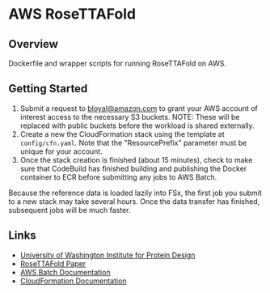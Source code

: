 # AWS RoseTTAFold
## Overview
Dockerfile and wrapper scripts for running RoseTTAFold on AWS. 

## Getting Started
1. Submit a request to bloyal@amazon.com to grant your AWS account of interest access to the necessary S3 buckets. NOTE: These will be replaced with public buckets before the workload is shared externally.
2. Create a new the CloudFormation stack using the template at `config/cfn.yaml`. Note that the "ResourcePrefix" parameter must be unique for your account.
3. Once the stack creation is finished (about 15 minutes), check to make sure that CodeBuild has finished building and publishing the Docker container to ECR before submitting any jobs to AWS Batch.

Because the reference data is loaded lazily into FSx, the first job you submit to a new stack may take several hours. Once the data transfer has finished, subsequent jobs will be much faster.

## Links
- [University of Washington Institute for Protein Design](https://www.ipd.uw.edu/2021/07/rosettafold-accurate-protein-structure-prediction-accessible-to-all/)
- [RoseTTAFold Paper](https://www.ipd.uw.edu/wp-content/uploads/2021/07/Baek_etal_Science2021_RoseTTAFold.pdf)
- [AWS Batch Documentation](https://docs.aws.amazon.com/batch/)
- [CloudFormation Documentation](https://docs.aws.amazon.com/AWSCloudFormation/latest/UserGuide/Welcome.html)